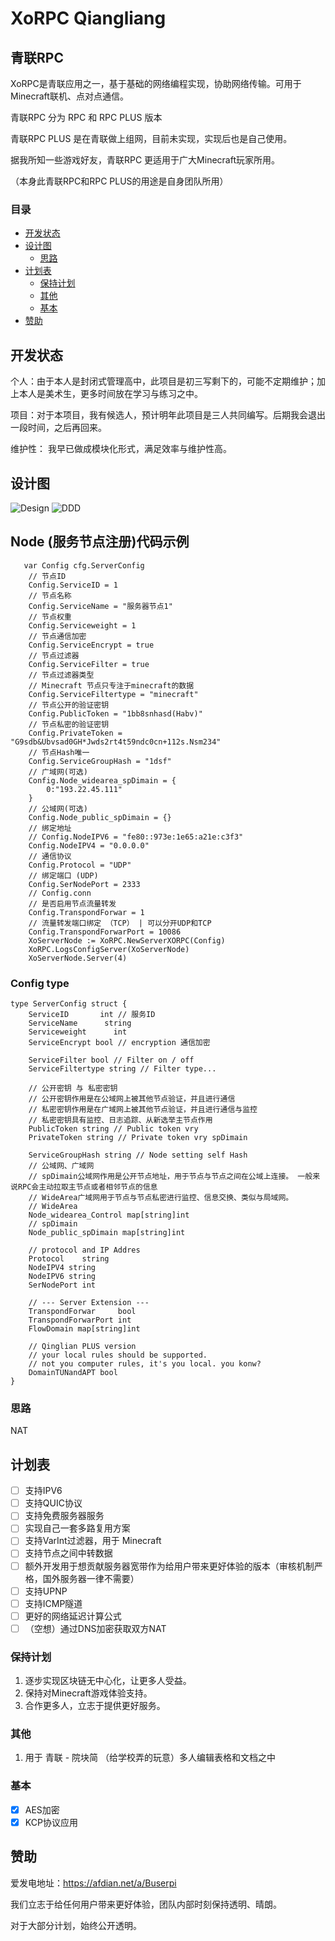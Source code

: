 # XoRPC Qiangliang

## 青联RPC
XoRPC是青联应用之一，基于基础的网络编程实现，协助网络传输。可用于Minecraft联机、点对点通信。

青联RPC 分为 RPC 和 RPC PLUS 版本

青联RPC PLUS 是在青联做上组网，目前未实现，实现后也是自己使用。

据我所知一些游戏好友，青联RPC 更适用于广大Minecraft玩家所用。

（本身此青联RPC和RPC PLUS的用途是自身团队所用）
### 目录

* [开发状态](#开发状态)
* [设计图](#设计图)
    * [思路](#思路)
* [计划表](#计划表)
    * [保持计划](#保持计划)
    * [其他](#其他)
    * [基本](#基本)
* [赞助](#赞助)

## 开发状态
个人：由于本人是封闭式管理高中，此项目是初三写剩下的，可能不定期维护；加上本人是美术生，更多时间放在学习与练习之中。

项目：对于本项目，我有候选人，预计明年此项目是三人共同编写。后期我会退出一段时间，之后再回来。

维护性： 我早已做成模块化形式，满足效率与维护性高。

## 设计图
![Design](https://github.com/qiaoliangXgamemode/QinglianRPC/blob/main/design.png?raw=true)
![DDD](https://github.com/qiaoliangXgamemode/QinglianRPC/blob/main/DDD.png?raw=true)

## Node (服务节点注册)代码示例
```
   var Config cfg.ServerConfig
	// 节点ID
	Config.ServiceID = 1
	// 节点名称
	Config.ServiceName = "服务器节点1"
	// 节点权重
	Config.Serviceweight = 1
	// 节点通信加密
	Config.ServiceEncrypt = true
	// 节点过滤器
	Config.ServiceFilter = true
	// 节点过滤器类型
	// Minecraft 节点只专注于minecraft的数据
	Config.ServiceFiltertype = "minecraft"
	// 节点公开的验证密钥
	Config.PublicToken = "1bb8snhasd(Habv)"
	// 节点私密的验证密钥
	Config.PrivateToken = "G9sdb&Ubvsad0GH*Jwds2rt4t59ndc0cn+112s.Nsm234"
	// 节点Hash唯一
	Config.ServiceGroupHash = "1dsf"
	// 广域网(可选)
	Config.Node_widearea_spDimain = {
		0:"193.22.45.111"
	}
	// 公域网(可选)
	Config.Node_public_spDimain = {}
	// 绑定地址
	// Config.NodeIPV6 = "fe80::973e:1e65:a21e:c3f3"
	Config.NodeIPV4 = "0.0.0.0"
	// 通信协议
	Config.Protocol = "UDP"
	// 绑定端口 (UDP)
	Config.SerNodePort = 2333
	// Config.conn
	// 是否启用节点流量转发
	Config.TranspondForwar = 1
	// 流量转发端口绑定 （TCP） | 可以分开UDP和TCP
	Config.TranspondForwarPort = 10086
	XoServerNode := XoRPC.NewServerXORPC(Config)
	XoRPC.LogsConfigServer(XoServerNode)
	XoServerNode.Server(4)
```
### Config type
```
type ServerConfig struct {
	ServiceID       int // 服务ID
	ServiceName      string
	Serviceweight      int
	ServiceEncrypt bool // encryption 通信加密
	
	ServiceFilter bool // Filter on / off
	ServiceFiltertype string // Filter type...

	// 公开密钥 与 私密密钥
	// 公开密钥作用是在公域网上被其他节点验证，并且进行通信
	// 私密密钥作用是在广域网上被其他节点验证，并且进行通信与监控
	// 私密密钥具有监控、日志追踪、从新选举主节点作用
	PublicToken string // Public token vry
	PrivateToken string // Private token vry spDimain
	
	ServiceGroupHash string // Node setting self Hash
	// 公域网、广域网
	// spDimain公域网作用是公开节点地址，用于节点与节点之间在公域上连接。 一般来说RPC会主动拉取主节点或者相邻节点的信息
	// WideArea广域网用于节点与节点私密进行监控、信息交换、类似与局域网。
	// WideArea
	Node_widearea_Control map[string]int
	// spDimain
	Node_public_spDimain map[string]int

	// protocol and IP Addres
	Protocol    string
	NodeIPV4 string
	NodeIPV6 string
	SerNodePort int

	// --- Server Extension ---
	TranspondForwar     bool
	TranspondForwarPort int
	FlowDomain map[string]int

	// Qinglian PLUS version
	// your local rules should be supported.
	// not you computer rules, it's you local. you konw?
	DomainTUNandAPT bool
}
```
### 思路
NAT

## 计划表
- [ ] 支持IPV6
- [ ] 支持QUIC协议
- [ ] 支持免费服务器服务
- [ ] 实现自己一套多路复用方案
- [ ] 支持VarInt过滤器，用于 Minecraft
- [ ] 支持节点之间中转数据
- [ ] 额外开发用于想贡献服务器宽带作为给用户带来更好体验的版本（审核机制严格，国外服务器一律不需要）
- [ ] 支持UPNP
- [ ] 支持ICMP隧道
- [ ] 更好的网络延迟计算公式
- [ ] （空想）通过DNS加密获取双方NAT

### 保持计划
1. 逐步实现区块链无中心化，让更多人受益。
2. 保持对Minecraft游戏体验支持。
3. 合作更多人，立志于提供更好服务。

### 其他
1. 用于 青联 - 院块简 （给学校弄的玩意）多人编辑表格和文档之中

### 基本
- [x] AES加密
- [x] KCP协议应用
## 赞助
爱发电地址：https://afdian.net/a/Buserpi

我们立志于给任何用户带来更好体验，团队内部时刻保持透明、晴朗。

对于大部分计划，始终公开透明。
